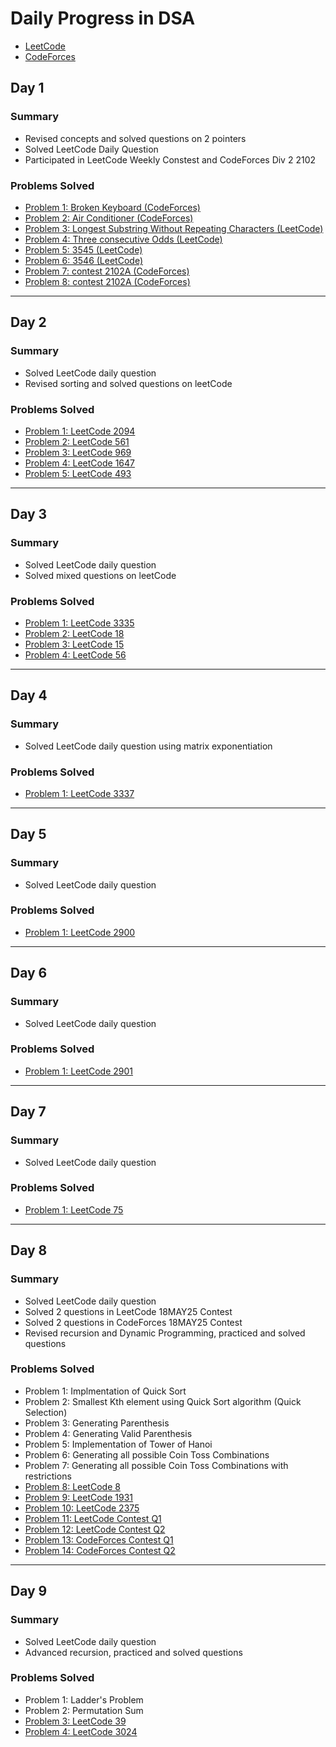 # Daily Progress in DSA
- [LeetCode](https://leetcode.com/u/Kansal07/)
- [CodeForces](https://codeforces.com/profile/MasterAK07)

## Day 1 
### Summary
- Revised concepts and solved questions on 2 pointers
- Solved LeetCode Daily Question
- Participated in LeetCode Weekly Constest and CodeForces Div 2 2102

### Problems Solved
- [Problem 1: Broken Keyboard (CodeForces)](https://codeforces.com/problemset/problem/1251/A)
- [Problem 2: Air Conditioner (CodeForces)](https://codeforces.com/problemset/problem/1304/C)
- [Problem 3: Longest Substring Without Repeating Characters (LeetCode)](https://leetcode.com/problems/longest-substring-without-repeating-characters/description/)
- [Problem 4: Three consecutive Odds (LeetCode)](https://leetcode.com/problems/longest-substring-without-repeating-characters/description/)
- [Problem 5: 3545 (LeetCode)](https://leetcode.com/problems/minimum-deletions-for-at-most-k-distinct-characters/description/)
- [Problem 6: 3546 (LeetCode)](https://leetcode.com/problems/equal-sum-grid-partition-i/)
- [Problem 7: contest 2102A (CodeForces)](https://codeforces.com/contest/2102/problem/A)
- [Problem 8: contest 2102A (CodeForces)](https://codeforces.com/contest/2102/problem/B)

---

## Day 2
### Summary
- Solved LeetCode daily question
- Revised sorting and solved questions on leetCode

### Problems Solved
- [Problem 1: LeetCode 2094](https://leetcode.com/problems/finding-3-digit-even-numbers/)
- [Problem 2: LeetCode 561](https://leetcode.com/problems/array-partition/)
- [Problem 3: LeetCode 969](https://leetcode.com/problems/pancake-sorting/)
- [Problem 4: LeetCode 1647](https://leetcode.com/problems/minimum-deletions-to-make-character-frequencies-unique/)
- [Problem 5: LeetCode 493](https://leetcode.com/problems/reverse-pairs/)

---

## Day 3
### Summary
- Solved LeetCode daily question
- Solved mixed questions on leetCode

### Problems Solved
- [Problem 1: LeetCode 3335](https://leetcode.com/problems/total-characters-in-string-after-transformations-i/)
- [Problem 2: LeetCode 18](https://leetcode.com/problems/4sum/)
- [Problem 3: LeetCode 15](https://leetcode.com/problems/3sum/)
- [Problem 4: LeetCode 56](https://leetcode.com/problems/merge-intervals/)

---

## Day 4
### Summary
- Solved LeetCode daily question using matrix exponentiation

### Problems Solved
- [Problem 1: LeetCode 3337](https://leetcode.com/problems/total-characters-in-string-after-transformations-ii/)

---

## Day 5
### Summary
- Solved LeetCode daily question

### Problems Solved
- [Problem 1: LeetCode 2900](https://leetcode.com/problems/longest-unequal-adjacent-groups-subsequence-i/)

---

## Day 6
### Summary
- Solved LeetCode daily question

### Problems Solved
- [Problem 1: LeetCode 2901](https://leetcode.com/problems/longest-unequal-adjacent-groups-subsequence-ii/)

---

## Day 7
### Summary
- Solved LeetCode daily question

### Problems Solved
- [Problem 1: LeetCode 75](https://leetcode.com/problems/sort-colors/)

---

## Day 8
### Summary
- Solved LeetCode daily question
- Solved 2 questions in LeetCode 18MAY25 Contest
- Solved 2 questions in CodeForces 18MAY25 Contest
- Revised recursion and Dynamic Programming, practiced and solved questions

### Problems Solved
- Problem 1: Implmentation of Quick Sort
- Problem 2: Smallest Kth element using Quick Sort algorithm (Quick Selection)
- Problem 3: Generating Parenthesis
- Problem 4: Generating Valid Parenthesis
- Problem 5: Implementation of Tower of Hanoi
- Problem 6: Generating all possible Coin Toss Combinations
- Problem 7: Generating all possible Coin Toss Combinations with restrictions
- [Problem 8: LeetCode 8](https://leetcode.com/problems/string-to-integer-atoi/)
- [Problem 9: LeetCode 1931](https://leetcode.com/problems/painting-a-grid-with-three-different-colors/)
- [Problem 10: LeetCode 2375](https://leetcode.com/problems/construct-smallest-number-from-di-string/)
- [Problem 11: LeetCode Contest Q1](https://leetcode.com/problems/smallest-index-with-digit-sum-equal-to-index/)
- [Problem 12: LeetCode Contest Q2](https://leetcode.com/problems/grid-teleportation-traversal/)
- [Problem 13: CodeForces Contest Q1](https://codeforces.com/contest/2109/problem/A)
- [Problem 14: CodeForces Contest Q2](https://codeforces.com/contest/2109/problem/B)

---

## Day 9
### Summary
- Solved LeetCode daily question
- Advanced recursion, practiced and solved questions

### Problems Solved
- Problem 1: Ladder's Problem
- Problem 2: Permutation Sum
- [Problem 3: LeetCode 39](https://leetcode.com/problems/combination-sum/)
- [Problem 4: LeetCode 3024](https://leetcode.com/problems/type-of-triangle/)


<!-- 
## Notes
- Add any additional notes or observations here.
- Keep track of challenges faced and how you overcame them.

---

## Future Goals
- Mention your upcoming plans or topics to cover. -->